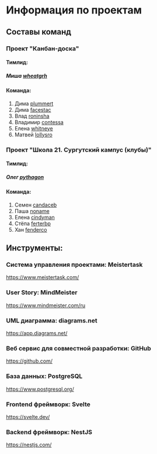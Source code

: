 # Информация по проектам
## Составы команд
### Проект "Канбан-доска"
#### Тимлид:
##### Миша <u>wheatgrh</u>
#### Команда:
1. Дима <u>plummert</u>
2. Дима <u>facestac</u>
3. Влад <u>roninsha</u>
4. Владимир <u>contessa</u>
5. Елена <u>whitneye</u>
6. Матвей <u>lollysro</u>

### Проект "Школа 21. Сургутский кампус (клубы)"
#### Тимлид:
##### Олег <u>pythagon</u>
#### Команда:
1. Семен <u>сandaceb</u>
2. Паша <u>noname</u>
3. Елена <u>cindyman</u>
4. Стёпа <u>ferterbp</u>
5. Хан <u>fenderco</u>

## Инструменты:
### Система управления проектами: Meistertask
<https://www.meistertask.com/>
### User Story: MindMeister
<https://www.mindmeister.com/ru>
### UML диаграмма: diagrams.net
<https://app.diagrams.net/>
### Веб сервис для совместной разработки: GitHub
<https://github.com/>
### База данных: PostgreSQL
<https://www.postgresql.org/>
### Frontend фреймворк: Svelte
<https://svelte.dev/>
### Backend фреймворк: NestJS
<https://nestjs.com/>
